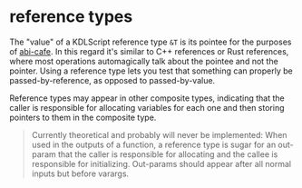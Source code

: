 # reference types

The "value" of a KDLScript reference type `&T` is its pointee for the purposes of [abi-cafe](../../intro.md). In this regard it's similar to C++ references or Rust references, where most operations automagically talk about the pointee and not the pointer. Using a reference type lets you test that something can properly be passed-by-reference, as opposed to passed-by-value.

Reference types may appear in other composite types, indicating that the caller is responsible for allocating variables for each one and then storing pointers to them in the composite type.

> Currently theoretical and probably will never be implemented: When used in the outputs of a function, a reference type is sugar for an out-param that the caller is responsible for allocating and the callee is responsible for initializing. Out-params should appear after all normal inputs but before varargs.


